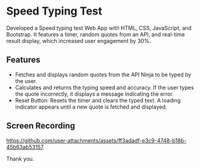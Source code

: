 # Speed Typing Test
Developed a Speed typing test Web App with HTML, CSS, JavaScript, and Bootstrap. It features a 
timer, random quotes from an API, and real-time result display, which increased user engagement by 30%.

## Features
- Fetches and displays random quotes from the API Ninja to be typed by the user.
- Calculates and returns the typing speed and accuracy. If the user types the quote incorrectly, it displays a message indicating the error.
- Reset Button: Resets the timer and clears the typed text. A loading indicator appears until a new quote is fetched and displayed.

## Screen Recording 

https://github.com/user-attachments/assets/ff3adadf-e3c9-4748-b18b-45b63ab53157

Thank you.
